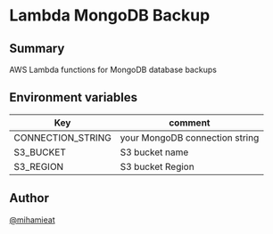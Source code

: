 #  Lambda MongoDB Backup
## Summary
AWS Lambda functions for MongoDB database backups
## Environment variables
| Key               | comment                        |
|-------------------|--------------------------------|
| CONNECTION_STRING | your MongoDB connection string |
| S3_BUCKET         | S3 bucket name                 |
| S3_REGION         | S3 bucket Region               |
## Author
[@mihamieat](https://github.com/mihamieat)
